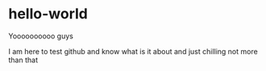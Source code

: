 # hello-world


Yoooooooooo guys

I am here to test github and know what is it about and just chilling not more than that
